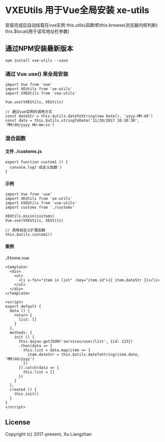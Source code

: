 # VXEUtils 用于Vue全局安装 xe-utils

安装完成后自动挂载在vue实例 this.$utils(函数库) this.$browse(浏览器内核判断) this.$locat(用于读写地址栏参数)

## 通过NPM安装最新版本

``` shell
npm install vxe-utils --save
```

### 通过 Vue.use() 来全局安装
``` shell
import Vue from 'vue'
import XEUtils from 'xe-utils'
import VXEUtils from 'vxe-utils'

Vue.use(VXEUtils, XEUtils)

// 通过vue实例的调用方式
const dateStr = this.$utils.dateToString(new Date(), 'yyyy-MM-dd')
const date = this.$utils.stringToDate('11/20/2017 10:10:30', 'MM/dd/yyyy HH:mm:ss')
```

### 混合函数
#### 文件 ./customs.js
``` shell
export function custom1 () {
  console.log('自定义函数')
} 
```
#### 示例
``` shell
import Vue from 'vue'
import XEUtils from 'xe-utils'
import VXEUtils from 'vxe-utils'
import customs from './customs'

XEUtils.mixin(customs)
Vue.use(VXEUtils, XEUtils)

// 调用自定义扩展函数
this.$utils.custom1()
```

#### 案例
./Home.vue
``` shell
<template>
  <div>
    <ul>
      <li v-for="item in list" :key="item.id">{{ item.dateStr }}</li>
    </ul>
  </div>
</template>

<script>
export default {
  data () {
    return {
      list: []
    }
  },
  methods: {
    init () {
      this.$ajax.getJSON('services/user/list', {id: 123})
      .then(data => {
        this.list = data.map(item => {
          item.dateStr = this.$utils.dateToString(item.date, 'MM/dd/yyyy')
        })
      }).catch(data => {
        this.list = []
      })
    }
  },
  created () {
    this.init()
  }
}
</script>
```

## License
Copyright (c) 2017-present, Xu Liangzhan